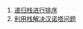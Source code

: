 
1. [递归栈进行排序](https://github.com/LevenWin/alogrithm/blob/master/stack_sort.py)
2. [利用栈解决汉诺塔问题](https://github.com/LevenWin/alogrithm/blob/master/hanoiProblem.py)